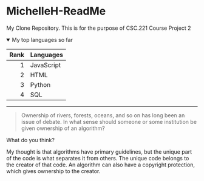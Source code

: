 # MichelleH-ReadMe
My Clone Repository.
This is for the purpose of CSC.221 Course Project 2
<details open>
<summary>My top languages so far</summary>

| Rank | Languages |
|-----:|-----------|
|     1| JavaScript|
|     2| HTML      |
|     3| Python    |
|     4| SQL       |

</details>

---
> Ownership of rivers, forests, oceans, and so on has long been an issue of debate. In what sense should someone or some institution be given ownership of an algorithm?

What do you think?

My thought is that algorithms have primary guidelines, but the unique part of the code is what separates it from others. The unique code belongs to the creator of that code. An algorithm can also have a copyright protection, which gives ownership to the creator.
